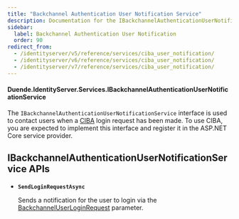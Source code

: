 ```yaml
---
title: "Backchannel Authentication User Notification Service"
description: Documentation for the IBackchannelAuthenticationUserNotificationService interface which is used to notify users when a CIBA login request has been made.
sidebar:
  label: Backchannel Authentication User Notification
  order: 90
redirect_from:
  - /identityserver/v5/reference/services/ciba_user_notification/
  - /identityserver/v6/reference/services/ciba_user_notification/
  - /identityserver/v7/reference/services/ciba_user_notification/
---
```


#### Duende.IdentityServer.Services.IBackchannelAuthenticationUserNotificationService

The `IBackchannelAuthenticationUserNotificationService` interface is used to contact users when
a [CIBA](/identityserver/ui/ciba.md) login request has been made.
To use CIBA, you are expected to implement this interface and register it in the ASP.NET Core service provider.

## IBackchannelAuthenticationUserNotificationService APIs

* **`SendLoginRequestAsync`**

  Sends a notification for the user to login via
  the [BackchannelUserLoginRequest](/identityserver/reference/models/ciba-login-request.md) parameter.
